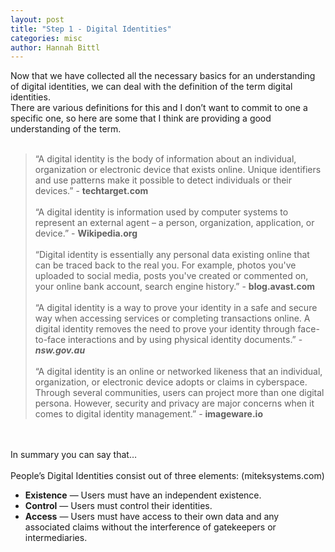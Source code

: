 ```yaml
---
layout: post
title: "Step 1 - Digital Identities"
categories: misc
author: Hannah Bittl
---
```


Now that we have collected all the necessary basics for an understanding of digital identities, we can deal with the definition of the term digital identities.<br>
There are various definitions for this and I don’t want to commit to one a specific one, so here are some that I think are providing a good understanding of the term.
<br>
<br>
> “A digital identity is the body of information about an individual, organization or electronic device that exists online. Unique identifiers and use patterns make it possible to detect individuals or their devices.” - **techtarget.com** <br><br>
> “A digital identity is information used by computer systems to represent an external agent – a person, organization, application, or device.” - **Wikipedia.org** <br><br>
> “Digital identity is essentially any personal data existing online that can be traced back to the real you. For example, photos you've uploaded to social media, posts you've created or commented on, your online bank account, search engine history.” - **blog.avast.com** <br><br>
> “A digital identity is a way to prove your identity in a safe and secure way when accessing services or completing transactions online. A digital identity removes the need to prove your identity through face-to-face interactions and by using physical identity documents.” - ***nsw.gov.au*** <br><br>
> “A digital identity is an online or networked likeness that an individual, organization, or electronic device adopts or claims in cyberspace. Through several communities, users can project more than one digital persona. However, security and privacy are major concerns when it comes to digital identity management.” - **imageware.io**


<br> <br>
In summary you can say that…
<br> <br>
People’s Digital Identities consist out of three elements: (miteksystems.com)<br>
-	**Existence** — Users must have an independent existence.
-	**Control** — Users must control their identities.
-	**Access** — Users must have access to their own data and any associated claims without the interference of gatekeepers or intermediaries.

